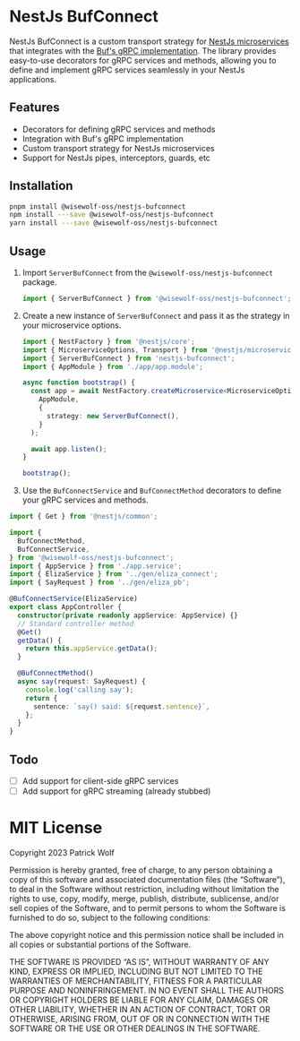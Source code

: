 # NestJs BufConnect

NestJs BufConnect is a custom transport strategy for [NestJs microservices](https://docs.nestjs.com/microservices/basics) that integrates with the [Buf's gRPC implementation](https://connect.build/). The library provides easy-to-use decorators for gRPC services and methods, allowing you to define and implement gRPC services seamlessly in your NestJs applications.

## Features

- Decorators for defining gRPC services and methods
- Integration with Buf's gRPC implementation
- Custom transport strategy for NestJs microservices
- Support for NestJs pipes, interceptors, guards, etc

## Installation

```bash
pnpm install @wisewolf-oss/nestjs-bufconnect
npm install ---save @wisewolf-oss/nestjs-bufconnect
yarn install ---save @wisewolf-oss/nestjs-bufconnect
```
## Usage

1. Import `ServerBufConnect` from the `@wisewolf-oss/nestjs-bufconnect` package.
    ```typescript
    import { ServerBufConnect } from '@wisewolf-oss/nestjs-bufconnect';
    ```
2. Create a new instance of `ServerBufConnect` and pass it as the strategy in your microservice options.
    ```typescript
    import { NestFactory } from '@nestjs/core';
    import { MicroserviceOptions, Transport } from '@nestjs/microservices';
    import { ServerBufConnect } from 'nestjs-bufconnect';
    import { AppModule } from './app/app.module';
    
    async function bootstrap() {
      const app = await NestFactory.createMicroservice<MicroserviceOptions>(
        AppModule,
        {
          strategy: new ServerBufConnect(),
        }
      );
    
      await app.listen();
    }
    
    bootstrap();
    ```
3. Use the `BufConnectService` and `BufConnectMethod` decorators to define your gRPC services and methods.

```typescript
import { Get } from '@nestjs/common';

import {
  BufConnectMethod,
  BufConnectService,
} from '@wisewolf-oss/nestjs-bufconnect';
import { AppService } from './app.service';
import { ElizaService } from '../gen/eliza_connect';
import { SayRequest } from '../gen/eliza_pb';

@BufConnectService(ElizaService)
export class AppController {
  constructor(private readonly appService: AppService) {}
  // Standard controller method
  @Get()
  getData() {
    return this.appService.getData();
  }

  @BufConnectMethod()
  async say(request: SayRequest) {
    console.log('calling say');
    return {
      sentence: `say() said: ${request.sentence}`,
    };
  }
}
```
   
## Todo

- [ ] Add support for client-side gRPC services
- [ ] Add support for gRPC streaming (already stubbed)

# MIT License


Copyright 2023 Patrick Wolf

Permission is hereby granted, free of charge, to any person obtaining a copy of this software and associated documentation files (the “Software”), to deal in the Software without restriction, including without limitation the rights to use, copy, modify, merge, publish, distribute, sublicense, and/or sell copies of the Software, and to permit persons to whom the Software is furnished to do so, subject to the following conditions:

The above copyright notice and this permission notice shall be included in all copies or substantial portions of the Software.

THE SOFTWARE IS PROVIDED “AS IS”, WITHOUT WARRANTY OF ANY KIND, EXPRESS OR IMPLIED, INCLUDING BUT NOT LIMITED TO THE WARRANTIES OF MERCHANTABILITY, FITNESS FOR A PARTICULAR PURPOSE AND NONINFRINGEMENT. IN NO EVENT SHALL THE AUTHORS OR COPYRIGHT HOLDERS BE LIABLE FOR ANY CLAIM, DAMAGES OR OTHER LIABILITY, WHETHER IN AN ACTION OF CONTRACT, TORT OR OTHERWISE, ARISING FROM, OUT OF OR IN CONNECTION WITH THE SOFTWARE OR THE USE OR OTHER DEALINGS IN THE SOFTWARE. 
